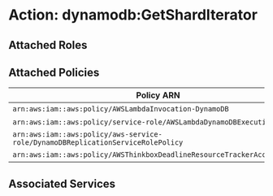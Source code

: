 # Action: dynamodb:GetShardIterator

## Attached Roles

## Attached Policies

| Policy ARN | Policy Name |
|------------|-------------|
| `arn:aws:iam::aws:policy/AWSLambdaInvocation-DynamoDB` | [AWSLambdaInvocation-DynamoDB](../policies.md#awslambdainvocation-dynamodb) |
| `arn:aws:iam::aws:policy/service-role/AWSLambdaDynamoDBExecutionRole` | [AWSLambdaDynamoDBExecutionRole](../policies.md#awslambdadynamodbexecutionrole) |
| `arn:aws:iam::aws:policy/aws-service-role/DynamoDBReplicationServiceRolePolicy` | [DynamoDBReplicationServiceRolePolicy](../policies.md#dynamodbreplicationservicerolepolicy) |
| `arn:aws:iam::aws:policy/AWSThinkboxDeadlineResourceTrackerAccessPolicy` | [AWSThinkboxDeadlineResourceTrackerAccessPolicy](../policies.md#awsthinkboxdeadlineresourcetrackeraccesspolicy) |

## Associated Services

